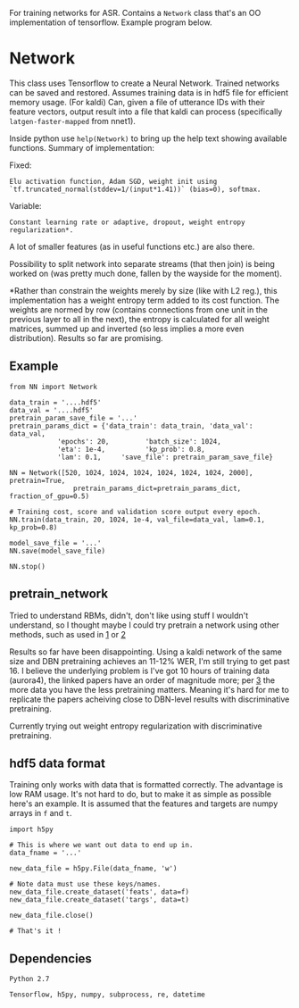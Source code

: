 For training networks for ASR. Contains a `Network` class that's an OO implementation of tensorflow. Example program below.

# Network

This class uses Tensorflow to create a Neural Network. Trained networks can be saved and restored.
Assumes training data is in hdf5 file for efficient memory usage.
(For kaldi) Can, given a file of utterance IDs with their feature vectors, output result into a file that kaldi can
	process (specifically `latgen-faster-mapped` from nnet1). 

Inside python use `help(Network)` to bring up the help text showing available functions. Summary of implementation:

Fixed:

	Elu activation function, Adam SGD, weight init using `tf.truncated_normal(stddev=1/(input*1.41))` (bias=0), softmax.

Variable:

	Constant learning rate or adaptive, dropout, weight entropy regularization*.

A lot of smaller features (as in useful functions etc.) are also there.

Possibility to split network into separate streams (that then join) is being worked on (was pretty much done, fallen by the wayside for the moment).

*Rather than constrain the weights merely by size (like with L2 reg.), this implementation has a weight entropy term added to its cost function. The weights are normed
by row (contains connections from one unit in the previous layer to all in the next), the entropy is calculated for all weight matrices, summed up and inverted (so less implies
a more even distribution). Results so far are promising.

## Example

	from NN import Network
	
	data_train = '....hdf5'
	data_val = '....hdf5'
	pretrain_param_save_file = '...'
	pretrain_params_dict = {'data_train': data_train, 'data_val': data_val,		
				'epochs': 20,  		  'batch_size': 1024,  
				'eta': 1e-4,		  'kp_prob': 0.8, 
				'lam': 0.1, 	'save_file': pretrain_param_save_file}

	NN = Network([520, 1024, 1024, 1024, 1024, 1024, 1024, 2000], pretrain=True,
					pretrain_params_dict=pretrain_params_dict, fraction_of_gpu=0.5)

	# Training cost, score and validation score output every epoch.
	NN.train(data_train, 20, 1024, 1e-4, val_file=data_val, lam=0.1, kp_prob=0.8)

	model_save_file = '...'
	NN.save(model_save_file)

	NN.stop()

## pretrain_network

Tried to understand RBMs, didn't, don't like using stuff I wouldn't understand, so I thought maybe I could try pretrain a network using other methods, such as used in [1](http://research.microsoft.com/pubs/157341/FeatureEngineeringInCD-DNN-ASRU2011-pub.pdf) or [2](https://papers.nips.cc/paper/3048-greedy-layer-wise-training-of-deep-networks.pdf)

Results so far have been disappointing. Using a kaldi network of the same size and DBN pretraining achieves an 11-12% WER, I'm still trying to get past 16. I believe the underlying problem is I've got 10 hours of training data (aurora4), the linked papers have an order of magnitude more; per [3](http://research.google.com/pubs/pub38131.html) the more data you have the less pretraining matters. Meaning it's hard for me to replicate the papers acheiving close to DBN-level results
with discriminative pretraining.

Currently trying out weight entropy regularization with discriminative pretraining.

## hdf5 data format

Training only works with data that is formatted correctly. The advantage is low RAM usage.
It's not hard to do, but to make it as simple as possible here's an example. It is assumed that the features and targets are numpy arrays in `f` and `t`.

	import h5py

	# This is where we want out data to end up in.
	data_fname = '...' 

	new_data_file = h5py.File(data_fname, 'w')
	
	# Note data must use these keys/names.
	new_data_file.create_dataset('feats', data=f)
	new_data_file.create_dataset('targs', data=t)

	new_data_file.close()

	# That's it !
	
## Dependencies

    Python 2.7

    Tensorflow, h5py, numpy, subprocess, re, datetime
	
